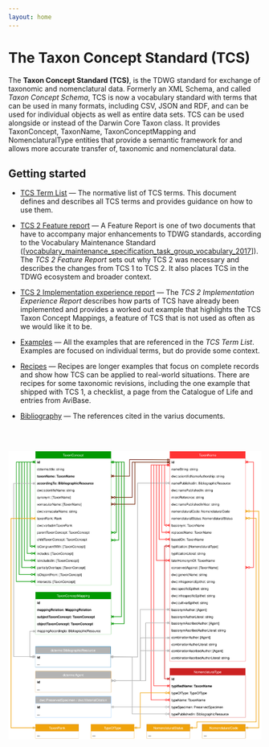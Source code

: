 ```yaml
---
layout: home
---
```


# The Taxon Concept Standard (TCS)

<p class="lead">

The <b>Taxon Concept Standard (TCS)</b>, is the TDWG standard for exchange of
taxonomic and nomenclatural data. Formerly an XML Schema, and called <i>Taxon
Concept Schema</i>, TCS is now a vocabulary standard with terms that can be used
in many formats, including CSV, JSON and RDF, and can be used for individual
objects as well as entire data sets. TCS can be used alongside or instead of the
Darwin Core Taxon class. It provides TaxonConcept, TaxonName,
TaxonConceptMapping and NomenclaturalType entities that provide a semantic
framework for and allows more accurate transfer of, taxonomic and nomenclatural
data.

</p>

## Getting started

- [TCS Term List](./terms/) — The normative list of TCS terms. This document
  defines and describes all TCS terms and provides guidance on how to use them.

- [TCS 2 Feature report](./feature-report/) — A Feature Report is one of two
  documents that have to accompany major enhancements to TDWG standards,
  according to the Vocabulary Maintenance Standard
  ([[vocabulary_maintenance_specification_task_group_vocabulary_2017](./bibliography/#[vocabulary_maintenance_specification_task_group_2017])]).
  The _TCS 2 Feature Report_ sets out why TCS 2 was necessary and describes the
  changes from TCS 1 to TCS 2. It also places TCS in the TDWG ecosystem and
  broader context.

- [TCS 2 Implementation experience report](./implementation-experience-report/)
  — The _TCS 2 Implementation Experience Report_ describes how parts of TCS have
  already been implemented and provides a worked out example that highlights the
  TCS Taxon Concept Mappings, a feature of TCS that is not used as often as we
  would like it to be.

- [Examples](./examples/) — All the examples that are referenced in the _TCS
  Term List_. Examples are focused on individual terms, but do provide some
  context.

- [Recipes](./recipes/) — Recipes are longer examples that focus on complete
  records and show how TCS can be applied to real-world situations. There are
  recipes for some taxonomic revisions, including the one example that shipped
  with TCS 1, a checklist, a page from the Catalogue of Life and entries from
  AviBase.

- [Bibliography](./bibliography/) — The references cited in the varius
  documents.

<br><br>

![](./media/tcs-diagram.drawio.svg)

